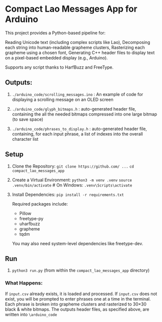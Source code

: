 # Compact Lao Messages App for Arduino

This project provides a Python-based pipeline for:

Reading Unicode text (including complex scripts like Lao),
Decomposing each string into human-readable grapheme clusters,
Rasterizing each grapheme using a chosen font,
Generating C++ header files to display text on a pixel-based embedded display (e.g., Arduino).

Supports any script thanks to HarfBuzz and FreeType.

## Outputs:

1. `./arduino_code/scrolling_messages.ino` : An example of code for displaying a scrolling message on an OLED screen

2. `./arduino_code/glyph_bitmaps.h` : auto-generated header file, containing the all the needed bitmaps compressed into one large bitmap (to save space)

3. `./arduino_code/phrases_to_display.h` : auto-generated header file, containing, for each input phrase, a  list of indexes into the overall character list

## Setup

1. Clone the Repository:
`git clone https://github.com/ ...`
`cd compact_lao_messages_app`
2. Create a Virtual Environment:
`python3 -m venv .venv`
`source .venv/bin/activate`   # On Windows: `.venv\Scripts\activate`
3. Install Dependencies:
`pip install -r requirements.txt`

    Required packages include:
    * Pillow
    * freetype-py
    * uharfbuzz
    * grapheme
    * tqdm

    You may also need system-level dependencies like freetype-dev.

## Run

1. `python3 run.py` (from within the `compact_lao_messages_app` directory)

### What Happens:
If `input.csv` already exists, it is loaded and processed.
If `input.csv` does not exist, you will be prompted to enter phrases one at a time in the terminal.
Each phrase is broken into grapheme clusters and rasterized to 30×30 black & white bitmaps.
The outputs header files, as specified above, are written into `\arduino_code`


